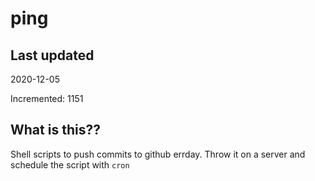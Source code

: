 # ping

## Last updated
2020-12-05

Incremented: 1151

## What is this??
Shell scripts to push commits to github errday. Throw it on a server and schedule the script with `cron`
